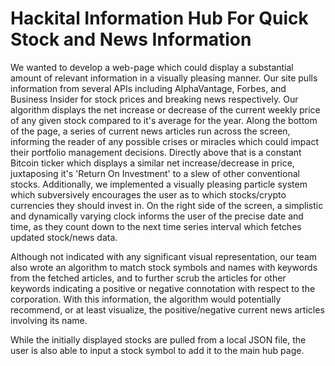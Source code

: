 # Hackital Information Hub For Quick Stock and News Information
We wanted to develop a web-page which could display a substantial amount of relevant information in a visually pleasing manner. Our site pulls information from several APIs including AlphaVantage, Forbes, and Business Insider for stock prices and breaking news respectively. Our algorithm displays the net increase or decrease of the current weekly price of any given stock compared to it's average for the year. Along the bottom of the page, a series of current news articles run across the screen, informing the reader of any possible crises or miracles which could impact their portfolio management decisions. Directly above that is a constant Bitcoin ticker which displays a similar net increase/decrease in price, juxtaposing it's 'Return On Investment' to a slew of other conventional stocks. Additionally, we implemented a visually pleasing particle system which subversively encourages the user as to which stocks/crypto currencies they should invest in. On the right side of the screen, a simplistic and dynamically varying clock informs the user of the precise date and time, as they count down to the next time series interval which fetches updated stock/news data.

Although not indicated with any significant visual representation, our team also wrote an algorithm to match stock symbols and names with keywords from the fetched articles, and to further scrub the articles for other keywords indicating a positive or negative connotation with respect to the corporation. With this information, the algorithm would potentially recommend, or at least visualize, the positive/negative current news articles involving its name.

While the initially displayed stocks are pulled from a local JSON file, the user is also able to input a stock symbol to add it to the main hub page.
